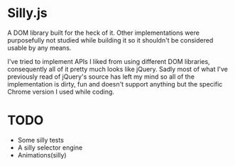 # Silly.js

A DOM library built for the heck of it. Other implementations were purposefully not studied while building it so it shouldn't be considered usable by any means.

I've tried to implement APIs I liked from using different DOM libraries, consequently all of it pretty much looks like jQuery. Sadly most of what I've previously read of jQuery's source has left my mind so all of the implementation is dirty, fun and doesn't support anything but the specific Chrome version I used while coding.

# TODO
- Some silly tests
- A silly selector engine
- Animations(silly)